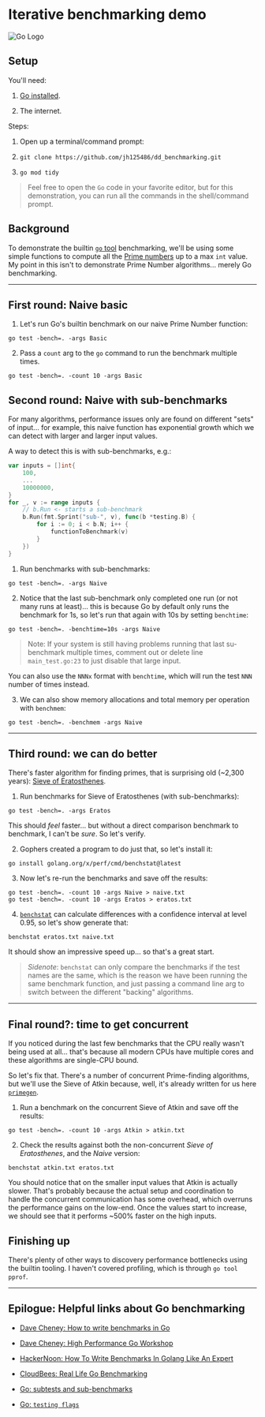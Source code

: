 # Iterative benchmarking demo

![Go Logo](https://go.dev/images/go-logo-blue.svg)

## Setup

You'll need:
1. [Go installed](https://go.dev/doc/install).

2. The internet. 

Steps:
1. Open up a terminal/command prompt:
    
2. `git clone https://github.com/jh125486/dd_benchmarking.git`

3. `go mod tidy` 

> Feel free to open the `Go` code in your favorite editor, but for this demonstration, you can run all the commands in the shell/command prompt.


## Background

To demonstrate the builtin [`go` tool](https://pkg.go.dev/cmd/go) benchmarking, we'll be using some simple functions to compute all the [Prime numbers](https://en.wikipedia.org/wiki/Prime_number) up to a max `int` value. My point in this isn't to demonstrate Prime Number algorithms... merely Go benchmarking.

---

## First round: Naive basic

1. Let's run Go's builtin benchmark on our naive Prime Number function:
```shell
go test -bench=. -args Basic
```

2. Pass a `count` arg to the `go` command to run the benchmark multiple times.
```shell
go test -bench=. -count 10 -args Basic 
```

## Second round: Naive with sub-benchmarks

For many algorithms, performance issues only are found on different "sets" of input... for example, this naive function has exponential growth which we can detect with larger and larger input values.

A way to detect this is with sub-benchmarks, e.g.:
```go
var inputs = []int{
	100,
	...
	10000000,
}
for _, v := range inputs {
    // b.Run <- starts a sub-benchmark
    b.Run(fmt.Sprint("sub-", v), func(b *testing.B) {
        for i := 0; i < b.N; i++ {
            functionToBenchmark(v)
        }
    })
}
```

1. Run benchmarks with sub-benchmarks:
```shell
go test -bench=. -args Naive
```

2. Notice that the last sub-benchmark only completed one run (or not many runs at least)... this is because Go by default only runs the benchmark for 1s, so let's run that again with 10s by setting `benchtime`:
```shell
go test -bench=. -benchtime=10s -args Naive
```
> Note: If your system is still having problems running that last su-benchmark multiple times, comment out or delete line `main_test.go:23` to just disable that large input.

You can also use the `NNNx` format with `benchtime`, which will run the test `NNN` number of times instead.

3. We can also show memory allocations and total memory per operation with `benchmem`:
```shell
go test -bench=. -benchmem -args Naive
```

---

## Third round: we can do better

There's faster algorithm for finding primes, that is surprising old (~2,300 years): [Sieve of Eratosthenes](https://en.wikipedia.org/wiki/Sieve_of_Eratosthenes).

1. Run benchmarks for Sieve of Eratosthenes (with sub-benchmarks):
```shell
go test -bench=. -args Eratos
``` 

This should *feel* faster... but without a direct comparison benchmark to benchmark, I can't be *sure*.  So let's verify.

2. Gophers created a program to do just that, so let's install it:
```shell
go install golang.org/x/perf/cmd/benchstat@latest
```

3. Now let's re-run the benchmarks and save off the results:
```shell
go test -bench=. -count 10 -args Naive > naive.txt
go test -bench=. -count 10 -args Eratos > eratos.txt
```

4. [`benchstat`](https://pkg.go.dev/golang.org/x/perf/cmd/benchstat) can calculate differences with a confidence interval at level 0.95, so let's show generate that:
```shell
benchstat eratos.txt naive.txt
```
It should show an impressive speed up... so that's a great start.

> *Sidenote*: `benchstat` can only compare the benchmarks if the test names are the same, which is the reason we have been running the same benchmark function, and just passing a command line arg to switch between the different "backing" algorithms.

---

## Final round?: time to get concurrent

If you noticed during the last few benchmarks that the CPU really wasn't being used at all... that's because all modern CPUs have multiple cores and these algorithms are single-CPU bound.

So let's fix that.  There's a number of concurrent Prime-finding algorithms, but we'll use the Sieve of Atkin because, well, it's already written for us here [`primegen`](https://github.com/jbarham/primegen).

1. Run a benchmark on the concurrent Sieve of Atkin and save off the results:

```shell
go test -bench=. -count 10 -args Atkin > atkin.txt
```

2. Check the results against both the non-concurrent *Sieve of Eratosthenes*, and the *Naive* version:
```shell
benchstat atkin.txt eratos.txt
```

You should notice that on the smaller input values that Atkin is actually slower.  That's probably because the actual setup and coordination to handle the concurrent communication has some overhead, which overruns the performance gains on the low-end.  Once the values start to increase, we should see that it performs ~500% faster on the high inputs.


## Finishing up

There's plenty of other ways to discovery performance bottlenecks using the builtin tooling.  I haven't covered profiling, which is through `go tool pprof`.  

---

## Epilogue: Helpful links about Go benchmarking

- [Dave Cheney: How to write benchmarks in Go](https://dave.cheney.net/2013/06/30/how-to-write-benchmarks-in-go)

- [Dave Cheney: High Performance Go Workshop](https://dave.cheney.net/high-performance-go-workshop/gophercon-2019.html)

- [HackerNoon: How To Write Benchmarks In Golang Like An Expert](https://hackernoon.com/how-to-write-benchmarks-in-golang-like-an-expert-0w1834gs)

- [CloudBees: Real Life Go Benchmarking](https://www.cloudbees.com/blog/real-life-go-benchmarking)

- [Go: subtests and sub-benchmarks](https://go.dev/blog/subtests)

- [Go: `testing flags`](https://pkg.go.dev/cmd/go#hdr-Testing_flags)